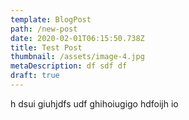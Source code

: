 ```yaml
---
template: BlogPost
path: /new-post
date: 2020-02-01T06:15:50.738Z
title: Test Post
thumbnail: /assets/image-4.jpg
metaDescription: df sdf df
draft: true
---
```


h dsui giuhjdfs udf ghihoiugigo hdfoijh io

